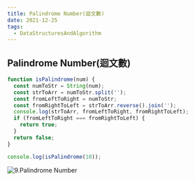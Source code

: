 ```yaml
---
title: Palindrome Number(迴文數)
date: 2021-12-25
tags:
  - DataStructuresAndAlgorithm
---
```


## Palindrome Number(迴文數)

```javascript
function isPalindrome(num) {
  const numToStr = String(num);
  const strToArr = numToStr.split('');
  const fromLeftToRight = numToStr;
  const fromRightToLeft = strToArr.reverse().join('');
  console.log(strToArr, fromLeftToRight, fromRightToLeft);
  if (fromLeftToRight === fromRightToLeft) {
    return true;
  }
  return false;
}

console.log(isPalindrome(10));
```

![9.Palindrome Number](https://i.imgur.com/WLhv3sQ.png)
